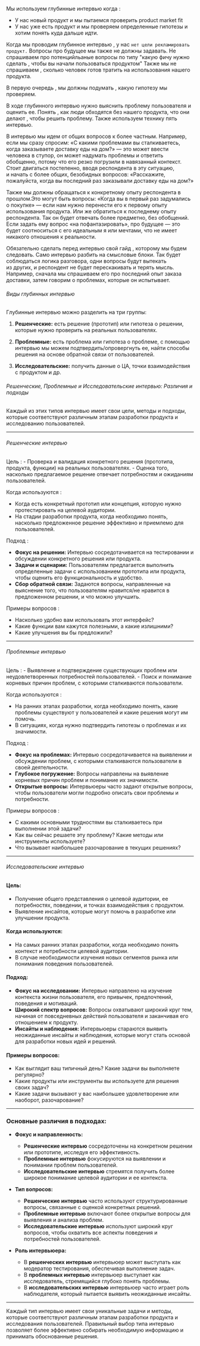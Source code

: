 Мы используем глубинные интервью когда :
 - У нас новый продукт и мы пытаемся проверить product market fit
 - У нас уже есть продукт и мы проверяем определенные гипотезы и хотим понять куда дальше идти. 

Когда мы проводим глубинное интервью , у нас `нет цели рекламировать продукт.` Вопросы про будущее мы также не должны задавать. Не спрашиваем про потенцийльаные вопросы по типу "какую фичу нужно сделать , чтобы вы начали пользоваться продуктом" Также мы не спрашиваем , сколько человек готов тратить на использования нашего продукта. 

В первую очередь , мы должны подумать , какую гипотезу мы проверяем. 

В ходе глубинного интервью нужно выяснить проблему пользователя и оценить ее. Понять , как люди обходятся без нашего продукта, что они делают , чтобы решить проблему. Также используем технику пять интервью. 

В интервью мы идем от общих вопросов к более частным. Например, если мы сразу спросим: «С какими проблемами вы сталкиваетесь, когда заказываете доставку еды на дом?» — это может ввести человека в ступор, он может надумать проблемы и ответить обобщенно, потому что его резко погрузили в навязанный контекст. Стоит двигаться постепенно, вводя респондента в эту ситуацию, и начать с более общих, безобидных вопросов: «Расскажите, пожалуйста, когда вы последний раз заказывали доставку еды на дом?»

Также мы должны обращаться к конкретному опыту респондента в прошлом.Это могут быть вопросы: «Когда вы в первый раз задумались о покупке» — если нам нужно перенести его к первому опыту использования продукта. Или же обратиться к последнему опыту респондента. Так он будет отвечать более предметно, без обобщений. Если задать ему вопрос «на пофантазировать», про будущее — это будет соотноситься с его идеальным я или мечтами, что не имеет никакого отношения к реальности.

Обязательно сделать перед интервью свой гайд , которому мы будем следовать. Само интервью разбить на смысловые блоки. Так будет соблюдаться логика разговора, одни вопросы будут вытекать из других, и респондент не будет перескакивать и терять мысль. Например, сначала мы спрашиваем его про последний опыт заказа доставки, затем говорим о проблемах, которые он испытывает.

<h6>Виды глубинных интервью</h6>
Глубинные интервью можно разделить на три группы:

1. **Решенческие:** есть решение (прототип) или гипотеза о решении, которые нужно проверить на реальных пользователях.
    
2. **Проблемные:** есть проблема или гипотеза о проблеме, с помощью интервью мы можем подтвердить/опровергнуть ее, найти способы решения на основе обратной связи от пользователей.
    
3. **Исследовательские:** получить данные о ЦА, точки взаимодействия с продуктом и др.


<h6>Решенческие, Проблемные и Исследовательские интервью: Различия и подходы</h6>
Каждый из этих типов интервью имеет свои цели, методы и подходы, которые соответствуют различным этапам разработки продукта и исследованию пользователей.

---

<h6> Решенческие интервью</h6>
Цель :
- Проверка и валидация конкретного решения (прототипа, продукта, функции) на реальных пользователях.
- Оценка того, насколько предлагаемое решение отвечает потребностям и ожиданиям пользователей.

Когда используются :
- Когда есть конкретный прототип или концепция, которую нужно протестировать на целевой аудитории.
- На стадии разработки продукта, когда необходимо понять, насколько предложенное решение эффективно и приемлемо для пользователей.

Подход :
- **Фокус на решении:** Интервью сосредотачивается на тестировании и обсуждении конкретного решения или продукта.
- **Задачи и сценарии:** Пользователям предлагается выполнить определенные задачи с использованием прототипа или продукта, чтобы оценить его функциональность и удобство.
- **Сбор обратной связи:** Задаются вопросы, направленные на выяснение того, что пользователям нравится/не нравится в предложенном решении, и что можно улучшить.

 Примеры вопросов :
- Насколько удобно вам использовать этот интерфейс?
- Какие функции вам кажутся полезными, а какие излишними?
- Какие улучшения вы бы предложили?

---

 <h6>Проблемные интервью</h6>
Цель :
- Выявление и подтверждение существующих проблем или неудовлетворенных потребностей пользователей.
- Поиск и понимание корневых причин проблем, с которыми сталкиваются пользователи.

 Когда используются :
- На ранних этапах разработки, когда необходимо понять, какие проблемы существуют у пользователей и какие решения могут им помочь.
- В ситуациях, когда нужно подтвердить гипотезы о проблемах и их значимости.

Подход :
- **Фокус на проблемах:** Интервью сосредотачивается на выявлении и обсуждении проблем, с которыми сталкиваются пользователи в своей деятельности.
- **Глубокое погружение:** Вопросы направлены на выявление корневых причин проблем и понимание их значимости.
- **Открытые вопросы:** Интервьюеры часто задают открытые вопросы, чтобы пользователи могли подробно описать свои проблемы и потребности.

 Примеры вопросов :
- С какими основными трудностями вы сталкиваетесь при выполнении этой задачи?
- Как вы сейчас решаете эту проблему? Какие методы или инструменты используете?
- Что вызывает наибольшее разочарование в текущих решениях?

---

<h6>Исследовательские интервью</h6>

#### **Цель:**
- Получение общего представления о целевой аудитории, ее потребностях, поведении, и точках взаимодействия с продуктом.
- Выявление инсайтов, которые могут помочь в разработке или улучшении продукта.

#### **Когда используются:**
- На самых ранних этапах разработки, когда необходимо понять контекст и потребности целевой аудитории.
- В случае необходимости изучения новых сегментов рынка или понимания поведения пользователей.

#### **Подход:**
- **Фокус на исследовании:** Интервью направлено на изучение контекста жизни пользователя, его привычек, предпочтений, поведения и мотиваций.
- **Широкий спектр вопросов:** Вопросы охватывают широкий круг тем, начиная от повседневных действий пользователя и заканчивая его отношением к продукту.
- **Инсайты и наблюдения:** Интервьюеры стараются выявить неожиданные инсайты и наблюдения, которые могут стать основой для разработки новых идей и решений.

#### **Примеры вопросов:**
- Как выглядит ваш типичный день? Какие задачи вы выполняете регулярно?
- Какие продукты или инструменты вы используете для решения своих задач?
- Какие задачи вызывают у вас наибольшее удовлетворение или наоборот, разочарование?

---

### **Основные различия в подходах:**

- **Фокус и направленность:**
  - **Решенческие интервью** сосредоточены на конкретном решении или прототипе, исследуя его эффективность.
  - **Проблемные интервью** фокусируются на выявлении и понимании проблем пользователей.
  - **Исследовательские интервью** стремятся получить более широкое понимание целевой аудитории и ее контекста.

- **Тип вопросов:**
  - **Решенческие интервью** часто используют структурированные вопросы, связанные с оценкой конкретных решений.
  - **Проблемные интервью** включают более открытые вопросы для выявления и анализа проблем.
  - **Исследовательские интервью** используют широкий круг вопросов, чтобы охватить все аспекты поведения и потребностей пользователей.

- **Роль интервьюера:**
  - В **решенческих интервью** интервьюер может выступать как модератор тестирования, обеспечивая выполнение задач.
  - В **проблемных интервью** интервьюер выступает как исследователь, стремящийся глубоко понять проблемы.
  - В **исследовательских интервью** интервьюер часто играет роль наблюдателя, который пытается выявить неожиданные инсайты.

---

Каждый тип интервью имеет свои уникальные задачи и методы, которые соответствуют различным этапам разработки продукта и исследования пользователей. Правильный выбор типа интервью позволяет более эффективно собирать необходимую информацию и принимать обоснованные решения.
